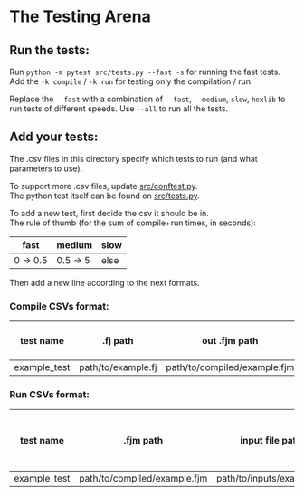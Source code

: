 # The Testing Arena

## Run the tests:

Run `python -m pytest src/tests.py --fast -s` for running the fast tests.<br>
Add the `-k compile` / `-k run` for testing only the compilation / run.

Replace the `--fast` with a combination of `--fast`, `--medium`, `slow`, `hexlib` to run tests of different speeds.
Use `--all` to run all the tests. 

## Add your tests:

The .csv files in this directory specify which tests to run (and what parameters to use). 

To support more .csv files, update [src/conftest.py](../src/conftest.py).<br>
The python test itself can be found on [src/tests.py](../src/tests.py).

To add a new test, first decide the csv it should be in.<br>
The rule of thumb (for the sum of compile+run times, in seconds):

fast | medium | slow
---|---|---
0 &rarr; 0.5 | 0.5 &rarr; 5 | else

Then add a new line according to the next formats.

### Compile CSVs format:

test name | .fj path | out .fjm path | memory width | version | flags | use stl | treat warnings as errors
---|---|---|---|---|---|---|---
example_test | path/to/example.fj | path/to/compiled/example.fjm | 64 | 1 | 0 | True | True

### Run CSVs format:

test name | .fjm path | input file path | output file path | is input a binary file | is output a binary file
---|---|---|---|---|--- 
example_test | path/to/compiled/example.fjm | path/to/inputs/example.in | path/to/outputs/example.out | False | False

